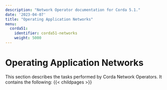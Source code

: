 ```yaml
---
description: "Network Operator documentation for Corda 5.1."
date: '2023-04-07'
title: "Operating Application Networks"
menu:
  corda51:
    identifier: corda51-networks
    weight: 5000
---
```

# Operating Application Networks

This section describes the tasks performed by Corda Network Operators. It contains the following:
{{< childpages >}}
